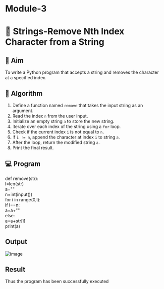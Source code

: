 # Module-3
# 🧹 Strings-Remove Nth Index Character from a String

## 🎯 Aim
To write a Python program that accepts a string and removes the character at a specified index.

## 🧠 Algorithm
1. Define a function named `remove` that takes the input string as an argument.
2. Read the index `n` from the user input.
3. Initialize an empty string `a` to store the new string.
4. Iterate over each index of the string using a `for` loop.
5. Check if the current index `i` is not equal to `n`.
6. If `i != n`, append the character at index `i` to string `a`.
7. After the loop, return the modified string `a`.
8. Print the final result.

## 💻 Program
def remove(str):   
l=len(str)     
a=""   
n=int(input())    
for i in range(0,l):     
if i==n:     
a=a+""    
else:     
a=a+str[i]     
print(a)     

## Output


![image](https://github.com/user-attachments/assets/f41690d5-1fcf-4a7e-9080-ed0a21d75ed9)


## Result
Thus the program has been successfully executed
